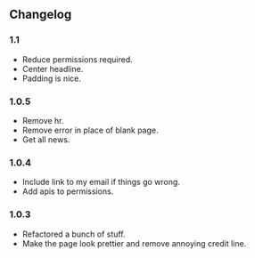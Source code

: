 Changelog
--------
### 1.1
- Reduce permissions required.
- Center headline.
- Padding is nice.

### 1.0.5
- Remove hr.
- Remove error in place of blank page.
- Get all news.

### 1.0.4
- Include link to my email if things go wrong.
- Add apis to permissions.

### 1.0.3
- Refactored a bunch of stuff.
- Make the page look prettier and remove annoying credit line.
